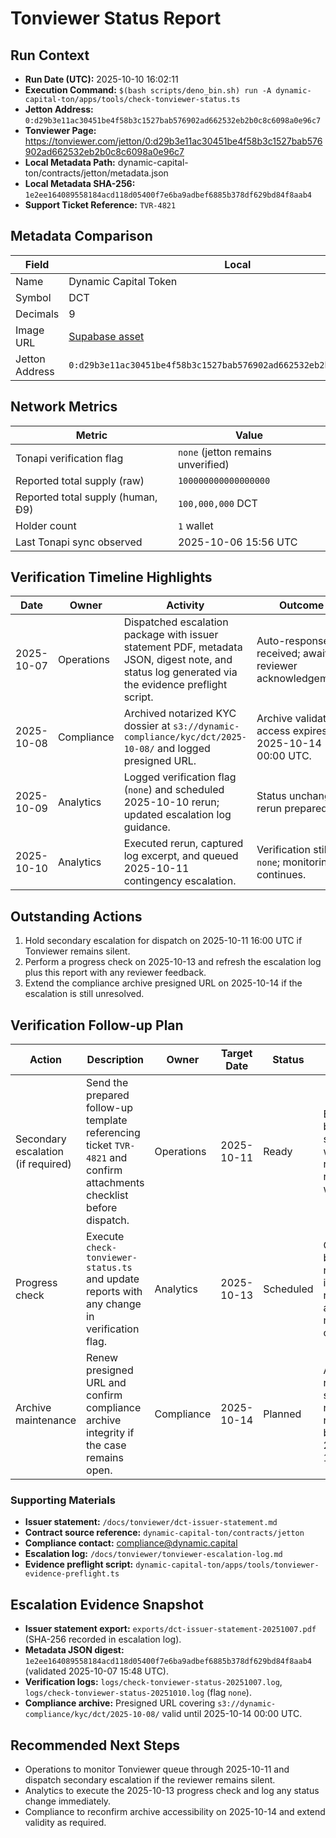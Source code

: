 # Tonviewer Status Report

## Run Context

- **Run Date (UTC):** 2025-10-10 16:02:11
- **Execution Command:**
  `$(bash scripts/deno_bin.sh) run -A dynamic-capital-ton/apps/tools/check-tonviewer-status.ts`
- **Jetton Address:**
  `0:d29b3e11ac30451be4f58b3c1527bab576902ad662532eb2b0c8c6098a0e96c7`
- **Tonviewer Page:**
  https://tonviewer.com/jetton/0:d29b3e11ac30451be4f58b3c1527bab576902ad662532eb2b0c8c6098a0e96c7
- **Local Metadata Path:** dynamic-capital-ton/contracts/jetton/metadata.json
- **Local Metadata SHA-256:**
  `1e2ee164089558184acd118d05400f7e6ba9adbef6885b378df629bd84f8aab4`
- **Support Ticket Reference:** `TVR-4821`

## Metadata Comparison

| Field          | Local                                                                                                   | Tonapi                                                                                                  | Match |
| -------------- | ------------------------------------------------------------------------------------------------------- | ------------------------------------------------------------------------------------------------------- | ----- |
| Name           | Dynamic Capital Token                                                                                   | Dynamic Capital Token                                                                                   | ✅    |
| Symbol         | DCT                                                                                                     | DCT                                                                                                     | ✅    |
| Decimals       | 9                                                                                                       | 9                                                                                                       | ✅    |
| Image URL      | [Supabase asset](https://qeejuomcapbdlhnjqjcc.supabase.co/storage/v1/object/public/miniapp/DCT-Mark.svg) | [Supabase asset](https://qeejuomcapbdlhnjqjcc.supabase.co/storage/v1/object/public/miniapp/DCT-Mark.svg) | ✅    |
| Jetton Address | `0:d29b3e11ac30451be4f58b3c1527bab576902ad662532eb2b0c8c6098a0e96c7`                                    | `0:d29b3e11ac30451be4f58b3c1527bab576902ad662532eb2b0c8c6098a0e96c7`                                    | ✅    |

## Network Metrics

| Metric                            | Value                              |
| --------------------------------- | ---------------------------------- |
| Tonapi verification flag          | `none` (jetton remains unverified) |
| Reported total supply (raw)       | `100000000000000000`               |
| Reported total supply (human, Ð9) | `100,000,000` DCT                  |
| Holder count                      | `1` wallet                         |
| Last Tonapi sync observed         | 2025-10-06 15:56 UTC               |

## Verification Timeline Highlights

| Date       | Owner      | Activity                                                                                                                                         | Outcome                                                    |
| ---------- | ---------- | ------------------------------------------------------------------------------------------------------------------------------------------------ | ---------------------------------------------------------- |
| 2025-10-07 | Operations | Dispatched escalation package with issuer statement PDF, metadata JSON, digest note, and status log generated via the evidence preflight script. | Auto-response received; awaiting reviewer acknowledgement. |
| 2025-10-08 | Compliance | Archived notarized KYC dossier at `s3://dynamic-compliance/kyc/dct/2025-10-08/` and logged presigned URL.                                        | Archive validated; access expires 2025-10-14 00:00 UTC.    |
| 2025-10-09 | Analytics  | Logged verification flag (`none`) and scheduled 2025-10-10 rerun; updated escalation log guidance.                                               | Status unchanged; rerun prepared.                          |
| 2025-10-10 | Analytics  | Executed rerun, captured log excerpt, and queued 2025-10-11 contingency escalation.                                                              | Verification still `none`; monitoring continues.           |

## Outstanding Actions

1. Hold secondary escalation for dispatch on 2025-10-11 16:00 UTC if Tonviewer
   remains silent.
2. Perform a progress check on 2025-10-13 and refresh the escalation log plus
   this report with any reviewer feedback.
3. Extend the compliance archive presigned URL on 2025-10-14 if the escalation
   is still unresolved.

## Verification Follow-up Plan

| Action                             | Description                                                                                                           | Owner      | Target Date | Status    | Notes                                                               |
| ---------------------------------- | --------------------------------------------------------------------------------------------------------------------- | ---------- | ----------- | --------- | ------------------------------------------------------------------- |
| Secondary escalation (if required) | Send the prepared follow-up template referencing ticket `TVR-4821` and confirm attachments checklist before dispatch. | Operations | 2025-10-11  | Ready     | Evidence bundle staged; waiting on reviewer response window.        |
| Progress check                     | Execute `check-tonviewer-status.ts` and update reports with any change in verification flag.                          | Analytics  | 2025-10-13  | Scheduled | Command block reserved in runbook; alert set in monitoring channel. |
| Archive maintenance                | Renew presigned URL and confirm compliance archive integrity if the case remains open.                                | Compliance | 2025-10-14  | Planned   | AWS CLI reminder scheduled; no action needed before 2025-10-14.     |

### Supporting Materials

- **Issuer statement:** `/docs/tonviewer/dct-issuer-statement.md`
- **Contract source reference:** `dynamic-capital-ton/contracts/jetton`
- **Compliance contact:** compliance@dynamic.capital
- **Escalation log:** `/docs/tonviewer/tonviewer-escalation-log.md`
- **Evidence preflight script:**
  `dynamic-capital-ton/apps/tools/tonviewer-evidence-preflight.ts`

## Escalation Evidence Snapshot

- **Issuer statement export:** `exports/dct-issuer-statement-20251007.pdf`
  (SHA-256 recorded in escalation log).
- **Metadata JSON digest:**
  `1e2ee164089558184acd118d05400f7e6ba9adbef6885b378df629bd84f8aab4` (validated
  2025-10-07 15:48 UTC).
- **Verification logs:** `logs/check-tonviewer-status-20251007.log`,
  `logs/check-tonviewer-status-20251010.log` (flag `none`).
- **Compliance archive:** Presigned URL covering
  `s3://dynamic-compliance/kyc/dct/2025-10-08/` valid until 2025-10-14 00:00
  UTC.

## Recommended Next Steps

- Operations to monitor Tonviewer queue through 2025-10-11 and dispatch
  secondary escalation if the reviewer remains silent.
- Analytics to execute the 2025-10-13 progress check and log any status change
  immediately.
- Compliance to reconfirm archive accessibility on 2025-10-14 and extend
  validity as required.
